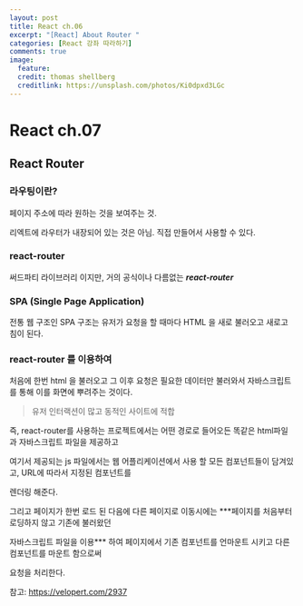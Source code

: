 ```yaml
---
layout: post
title: React ch.06
excerpt: "[React] About Router "
categories: [React 강좌 따라하기]
comments: true
image:
  feature:
  credit: thomas shellberg
  creditlink: https://unsplash.com/photos/Ki0dpxd3LGc
---
```


# React ch.07

## React Router

### 라우팅이란?

  페이지 주소에 따라 원하는 것을 보여주는 것.


  리엑트에 라우터가 내장되어 있는 것은 아님.
  직접 만들어서 사용할 수 있다.

### react-router

  써드파티 라이브러리 이지만, 거의 공식이나 다름없는 ***react-router***


### SPA (Single Page Application)

  전통 웹 구조인 SPA 구조는 유저가 요청을 할 때마다 HTML 을 새로 불러오고 새로고침이 된다.


### react-router 를 이용하여

  처음에 한번 html 을 불러오고 그 이후 요청은 필요한 데이터만 불러와서 자바스크립트를 통해 이를 화면에 뿌려주는 것이다.
  > 유저 인터랙션이 많고 동적인 사이트에 적합

  즉, react-router를 사용하는 프로젝트에서는 어떤 경로로 들어오든 똑같은 html파일과 자바스크립트 파일을 제공하고

  여기서 제공되는 js 파일에서는 웹 어플리케이션에서 사용 할 모든 컴포넌트들이 담겨있고, URL에 따라서 지정된 컴포넌트를

  렌더링 해준다.

  그리고 페이지가 한번 로드 된 다음에 다른 페이지로 이동시에는 ***페이지를 처음부터 로딩하지 않고 기존에 불러왔던

  자바스크립트 파일을 이용*** 하여 페이지에서 기존 컴포넌트를 언마운트 시키고 다른 컴포넌트를 마운트 함으로써

  요청을 처리한다.


참고: https://velopert.com/2937
